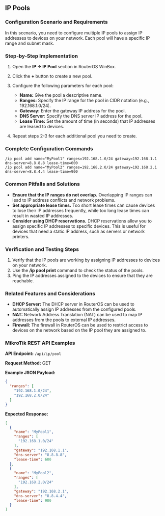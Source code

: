 ## IP Pools

### Configuration Scenario and Requirements

In this scenario, you need to configure multiple IP pools to assign IP addresses to devices on your network. Each pool will have a specific IP range and subnet mask.

### Step-by-Step Implementation

1. Open the **IP -> IP Pool** section in RouterOS WinBox.
2. Click the **+** button to create a new pool.
3. Configure the following parameters for each pool:

   - **Name:** Give the pool a descriptive name.
   - **Ranges:** Specify the IP range for the pool in CIDR notation (e.g., 192.168.1.0/24).
   - **Gateway:** Enter the gateway IP address for the pool.
   - **DNS Server:** Specify the DNS server IP address for the pool.
   - **Lease Time:** Set the amount of time (in seconds) that IP addresses are leased to devices.

4. Repeat steps 2-3 for each additional pool you need to create.

### Complete Configuration Commands

```
/ip pool add name="MyPool1" ranges=192.168.1.0/24 gateway=192.168.1.1 dns-server=8.8.8.8 lease-time=600
/ip pool add name="MyPool2" ranges=192.168.2.0/24 gateway=192.168.2.1 dns-server=8.8.4.4 lease-time=900
```

### Common Pitfalls and Solutions

- **Ensure that the IP ranges do not overlap.** Overlapping IP ranges can lead to IP address conflicts and network problems.
- **Set appropriate lease times.** Too short lease times can cause devices to lose their IP addresses frequently, while too long lease times can result in wasted IP addresses.
- **Consider using DHCP reservations.** DHCP reservations allow you to assign specific IP addresses to specific devices. This is useful for devices that need a static IP address, such as servers or network printers.

### Verification and Testing Steps

1. Verify that the IP pools are working by assigning IP addresses to devices on your network.
2. Use the **/ip pool print** command to check the status of the pools.
3. Ping the IP addresses assigned to the devices to ensure that they are reachable.

### Related Features and Considerations

- **DHCP Server:** The DHCP server in RouterOS can be used to automatically assign IP addresses from the configured pools.
- **NAT:** Network Address Translation (NAT) can be used to map IP addresses from the pools to external IP addresses.
- **Firewall:** The firewall in RouterOS can be used to restrict access to devices on the network based on the IP pool they are assigned to.

### MikroTik REST API Examples

**API Endpoint:** `/api/ip/pool`

**Request Method:** GET

**Example JSON Payload:**

```json
{
  "ranges": [
    "192.168.1.0/24",
    "192.168.2.0/24"
  ]
}
```

**Expected Response:**

```json
[
  {
    "name": "MyPool1",
    "ranges": [
      "192.168.1.0/24"
    ],
    "gateway": "192.168.1.1",
    "dns-server": "8.8.8.8",
    "lease-time": 600
  },
  {
    "name": "MyPool2",
    "ranges": [
      "192.168.2.0/24"
    ],
    "gateway": "192.168.2.1",
    "dns-server": "8.8.4.4",
    "lease-time": 900
  }
]
```